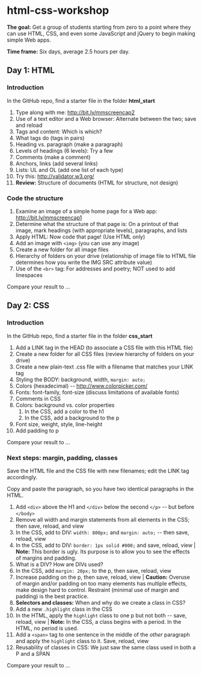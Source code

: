 html-css-workshop
=================

**The goal:** Get a group of students starting from zero to a point where they can use HTML, CSS, and even some JavaScript and jQuery to begin making simple Web apps.

**Time frame:** Six days, average 2.5 hours per day.

## Day 1: HTML

### Introduction

In the GitHub repo, find a starter file in the folder **html_start**

1. Type along with me: http://bit.ly/mmscreencap2 
2. Use of a text editor and a Web browser: Alternate between the two; save and reload
3. Tags and content: Which is which?
4. What tags do (tags in pairs)
5. Heading vs. paragraph (make a paragraph)
6. Levels of headings (6 levels): Try a few
7. Comments (make a comment)
8. Anchors, links (add several links)
9. Lists: UL and OL (add one list of each type)
10. Try this: http://validator.w3.org/ 
11. **Review:** Structure of documents (HTML for structure, not design)

### Code the structure

1. Examine an image of a simple home page for a Web app: http://bit.ly/mmscreencap1 
2. Determine what the structure of that page is: On a printout of that image, mark headings (with appropriate levels), paragraphs, and lists
3. Apply HTML: Now code that page! (Use HTML only) 
4. Add an image with `<img>` (you can use any image)
5. Create a new folder for all image files 
6. Hierarchy of folders on your drive (relationship of image file to HTML file determines how you write the IMG SRC attribute value)
7. Use of the `<br>` tag: For addresses and poetry; NOT used to add linespaces

Compare your result to ...

## Day 2: CSS

### Introduction

In the GitHub repo, find a starter file in the folder **css_start**

1. Add a LINK tag in the HEAD (to associate a CSS file with this HTML file) 
2. Create a new folder for all CSS files (review hierarchy of folders on your drive)
3. Create a new plain-text .css file with a filename that matches your LINK tag
4. Styling the BODY: background, width, `margin: auto;` 
5. Colors (hexadecimal) -- http://www.colorpicker.com/ 
6. Fonts: font-family, font-size (discuss limitations of available fonts)
7. Comments in CSS
8. Colors: background vs. color properties 
    1. In the CSS, add a color to the h1
    1. In the CSS, add a background to the p 
9. Font size, weight, style, line-height
10. Add padding to p

Compare your result to ...

### Next steps: margin, padding, classes

Save the HTML file and the CSS file with new filenames; edit the LINK tag accordingly.

Copy and paste the paragraph, so you have two identical paragraphs in the HTML.

1. Add `<div>` above the H1 and `</div>` below the second `</p>` -- but before `</body>`
2. Remove all width and margin statements from all elements in the CSS; then save, reload, and view
3. In the CSS, add to DIV: `width: 800px;` and `margin: auto;` -- then save, reload, view
4. In the CSS, add to DIV: `border: 1px solid #000;` and save, reload, view | **Note:** This border is ugly. Its purpose is to allow you to see the effects of margins and padding.
5. What is a DIV? How are DIVs used? 
6. In the CSS, add `margin: 20px;` to the p, then save, reload, view
7. Increase padding on the p, then save, reload, view | **Caution:** Overuse of margin and/or padding on too many elements has multiple effects, make design hard to control. Restraint (minimal use of margin and padding) is the best practice.
8. **Selectors and classes:** When and why do we create a class in CSS?
9. Add a new `.highlight` class in the CSS
10. In the HTML, apply the `highlight` class to one p but not both -- save, reload, view | **Note:** In the CSS, a class begins with a period. In the HTML, no period is used.
11. Add a `<span>` tag to one sentence in the middle of the _other_ paragraph and apply the `highlight` class to it. Save, reload, view
12. Reusability of classes in CSS: We just saw the same class used in both a P and a SPAN

Compare your result to ...

